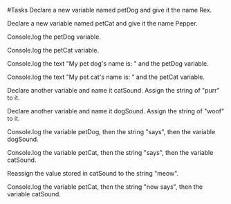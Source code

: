 #Tasks
Declare a new variable named petDog and give it the name Rex.

Declare a new variable named petCat and give it the name Pepper.

Console.log the petDog variable.

Console.log the petCat variable.

Console.log the text "My pet dog's name is: " and the petDog variable.

Console.log the text "My pet cat's name is: " and the petCat variable.

Declare another variable and name it catSound. Assign the string of "purr" to it.

Declare another variable and name it dogSound. Assign the string of "woof" to it.

Console.log the variable petDog, then the string "says", then the variable dogSound.

Console.log the variable petCat, then the string "says", then the variable catSound.

Reassign the value stored in catSound to the string "meow".

Console.log the variable petCat, then the string "now says", then the variable catSound.
